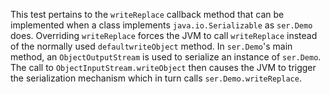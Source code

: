 [//]: # (MAIN: ser.Demo)
This test pertains to the ```writeReplace``` callback method that can be implemented when a class
implements ```java.io.Serializable``` as ```ser.Demo``` does. Overriding ```writeReplace``` forces
the JVM to call ```writeReplace``` instead of the normally used ```defaultwriteObject``` method. In
```ser.Demo```'s main method, an ```ObjectOutputStream``` is used to serialize an instance of
```ser.Demo```. The call to ```ObjectInputStream.writeObject``` then causes the JVM to trigger the
serialization mechanism which in turn calls ```ser.Demo.writeReplace```.
